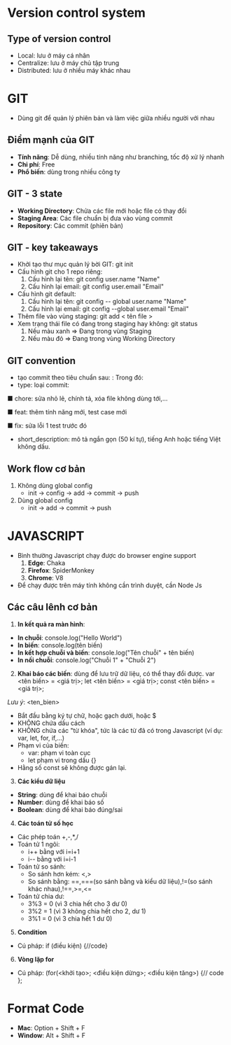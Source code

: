 # Version control system
## Type of version control
- Local: lưu ở máy cá nhân
- Centralize: lưu ở máy chủ tập trung
- Distributed: lưu ở nhiều máy khác nhau
# GIT
- Dùng git để quản lý phiên bản và làm việc giữa nhiều người với nhau
## Điểm mạnh của GIT
- **Tính năng**: Dễ dùng, nhiều tính năng như branching, tốc độ xử lý nhanh
- **Chi phí**: Free
- **Phổ biến**: dùng trong nhiều công ty
## GIT - 3 state
- **Working Directory**: Chửa các file mới hoặc file có thay đổi
- **Staging Area**: Các file chuẩn bị đưa vào vùng commit
- **Repository**: Các commit (phiên bản)
## GIT - key takeaways
- Khởi tạo thư mục quản lý bời GIT: git init
- Cấu hình git cho 1 repo riêng: 
    1. Cấu hình lại tên: git config user.name "Name"
    2. Cấu hình lại email: git config user.email "Email"
- Cấu hình git default: 
    1. Cấu hình lại tên: git config -- global user.name "Name"
    2. Cấu hình lại email: git config --global user.email "Email"
- Thêm file vào vùng staging: git add < tên file >
- Xem trạng thái file có đang trong staging hay không:
git status
    1. Nếu màu xanh => Đang trong vùng Staging
    2. Nếu màu đỏ => Đang trong vùng Working Directory
## GIT convention
- tạo commit theo tiêu chuẩn sau: <type>: <short description>
Trong đó:
- type: loại commit:

■ chore: sửa nhỏ lẻ, chính tả, xóa file không dùng tới,...

■ feat: thêm tính năng mới, test case mới

■ fix: sửa lỗi 1 test trước đó

- short_description: mô tả ngắn gọn (50 kí tự), tiếng Anh hoặc tiếng Việt không dấu.
## Work flow cơ bản
1. Không dùng global config
    - init -> config -> add -> commit -> push
2. Dùng global config
    - init -> add -> commit -> push
# JAVASCRIPT
- Bình thường Javascript chạy được do browser engine support
    1. **Edge**: Chaka
    2. **Firefox**: SpiderMonkey
    3. **Chrome**: V8
- Để chạy được trên máy tính không cần trình duyệt, cần Node Js
## Các câu lênh cơ bản
1. **In kết quả ra màn hình**: 
- **In chuỗi**: console.log("Hello World")
- **In biến**: console.log(tên biến)
- **In kết hợp chuỗi và biến**: console.log("Tên chuỗi" + tên biến)
- **In nối chuỗi**: console.log("Chuỗi 1" + "Chuỗi 2")
2. **Khai báo các biến**: dùng để lưu trữ dữ liệu, có thể thay đổi được.
    var <tên biến> = <giá trị>;
    let <tên biến> = <giá trị>;
    const <tên biến> = <giá trị>;

*Lưu ý*: <ten_bien>
- Bắt đầu bằng ký tự chữ, hoặc gạch dưới, hoặc $
- KHÔNG chứa dấu cách
- KHÔNG chứa các "từ khóa", tức là các từ đã có trong Javascript (ví dụ: var, let, for, if,...) 
- Phạm vi của biến:
    - var: phạm vi toàn cục
    - let phạm vi trong dấu {}
- Hằng số const sẽ không được gán lại.
3. **Các kiểu dữ liệu**
- **String**: dùng để khai báo chuỗi
- **Number**: dùng để khai báo số
- **Boolean**: dùng để khai báo đúng/sai
4. **Các toán tử số học**
- Các phép toán +,-,*,/
- Toán tử 1 ngôi: 
    - i++ bằng với i=i+1
    - i-- bằng với i=i-1
- Toán tử so sánh: 
    - So sánh hơn kém: <,>
    - So sánh bằng: ==,===(so sánh bằng và kiểu dữ liệu),!=(so sánh khác nhau),!==,>=,<=
- Toán tử chia dư:
    - 3%3 = 0 (vì 3 chia hết cho 3 dư 0)
    - 3%2 = 1 (vì 3 không chia hết cho 2, dư 1)
    - 3%1 = 0 (vì 3 chia hết 1 dư 0)
5. **Condition**
- Cú pháp: if (điều kiện) {//code}
6. **Vòng lặp for**
- Cú pháp: (for(<khởi tạo>; <điều kiện dừng>; <điều kiện tăng>) {// code };
# Format Code
- **Mac**: Option + Shift + F
- **Window**: Alt + Shift + F





